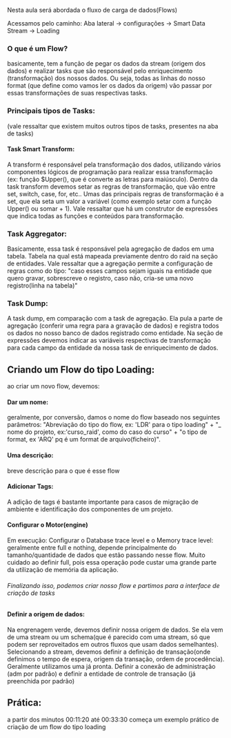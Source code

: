Nesta aula será abordada o fluxo de carga de dados(Flows)

Acessamos pelo caminho:
Aba lateral -> configurações -> Smart Data Stream -> Loading

### O que é um Flow?
basicamente, tem a função de pegar os dados da stream (origem dos dados)  e realizar tasks que são responsável pelo enriquecimento (transformação) dos nossos dados. Ou seja, todas as linhas do nosso format (que define como vamos ler os dados da origem) vão passar por essas transformações de suas respectivas tasks.


### Principais tipos de Tasks:
(vale ressaltar que existem muitos outros tipos de tasks, presentes na aba de tasks)

#### Task Smart Transform:
A transform é responsável pela transformação dos dados, utilizando vários componentes lógicos de programação para realizar essa transformação (ex: função $Upper(), que é converte as letras para maiúsculo).
Dentro da task transform devemos setar as regras de transformação, que vão entre set, switch, case, for, etc.. 
Umas das principais regras de transformação é a set, que ela seta um valor a variável (como exemplo setar com a função Upper() ou somar + 1). Vale ressaltar que há um construtor de expressões que indica todas as funções e conteúdos para transformação.
### Task Aggregator:
Basicamente, essa task é responsável pela agregação de dados em uma tabela. Tabela na qual está mapeada previamente dentro do raid na seção de entidades.
Vale ressaltar que a agregação permite a configuração de regras como do tipo: "caso esses campos sejam iguais na entidade que quero gravar, sobrescreve o registro, caso não, cria-se uma novo registro(linha na tabela)"

### Task Dump:
A task dump, em comparação com a task de agregação. Ela pula a parte de agregação (conferir uma regra para a gravação de dados) e registra todos os dados no nosso banco de dados registrado como entidade.
Na seção de expressões devemos indicar as variáveis respectivas de transformação para cada campo da entidade da nossa task de enriquecimento de dados.


## Criando um Flow do tipo Loading:
ao criar um novo flow, devemos:
#### Dar um nome:
geralmente, por conversão, damos o nome do flow baseado nos seguintes parâmetros:
"Abreviação do tipo do flow, ex: 'LDR' para o tipo loading" + "_ nome do projeto, ex:'curso_raid', como do caso do curso" + "o tipo de format, ex 'ARQ' pq é um format de arquivo(ficheiro)".

#### Uma descrição:
breve descrição para o que é esse flow

#### Adicionar Tags:
A adição de tags é bastante importante para casos de migração de ambiente e identificação dos componentes de um projeto.

#### Configurar o Motor(engine)
Em execução:
Configurar o Database trace level e o Memory trace level:
 geralmente entre full e nothing, depende principalmente do tamanho/quantidade de dados que estão passando nesse flow. Muito cuidado ao definir full, pois essa operação pode custar uma grande parte da utilização de memória da aplicação.

###### Finalizando isso, podemos criar nosso flow e partimos para a interface de criação de tasks

#### Definir a origem de dados:
Na engrenagem verde, devemos definir nossa origem de dados. Se ela vem de uma stream ou um schema(que é parecido com uma stream, só que podem ser reproveitados em outros fluxos que usam dados semelhantes).
Selecionando a stream, devemos definir a definição de transação(onde definimos o tempo de espera, origem da transação, ordem de procedência). Geralmente utilizamos uma já pronta.
Definir a conexão de administração (adm por padrão) e definir a entidade de controle de transação (já preenchida por padrão)





## Prática: 
a partir dos minutos 00:11:20  até 00:33:30 começa um exemplo prático de criação de um flow do tipo loading
